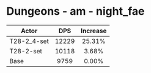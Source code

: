 # Dungeons - am - night_fae
| Actor | DPS | Increase |
|---|:---:|:---:|
|T28-2_4-set|12229|25.31%|
|T28-2-set|10118|3.68%|
|Base|9759|0.00%|
